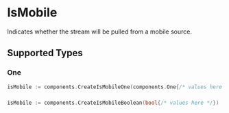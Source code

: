 # IsMobile

Indicates whether the stream will be pulled from a mobile source.


## Supported Types

### One

```go
isMobile := components.CreateIsMobileOne(components.One{/* values here */})
```

### 

```go
isMobile := components.CreateIsMobileBoolean(bool{/* values here */})
```

